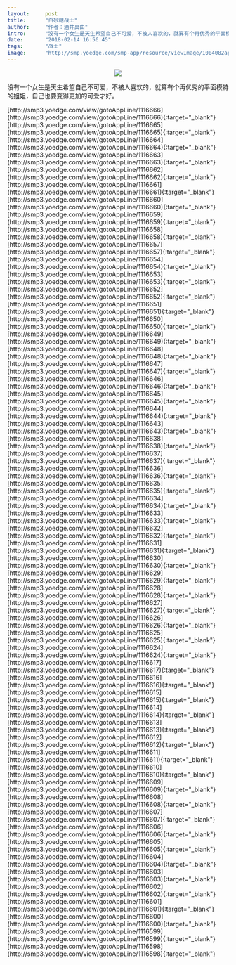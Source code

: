 ```yaml
---
layout:     post
title:      "白砂糖战士"
author:     "作者：酒井真由"
intro:      "没有一个女生是天生希望自己不可爱，不被人喜欢的，就算有个再优秀的平面模特的姐姐，自己也要变得更加的可爱才好。"
date:       "2018-02-14 16:56:45"
tags:       "战士"
image:      "http://smp.yoedge.com/smp-app/resource/viewImage/1004082appline.png"
---
```

<div style="text-align: center">
<p><img src="http://smp.yoedge.com/smp-app/resource/viewImage/1004082appline.png"/></p>
</div>
<p class="post-meta">
<span>没有一个女生是天生希望自己不可爱，不被人喜欢的，就算有个再优秀的平面模特的姐姐，自己也要变得更加的可爱才好。</span>
</p>
[http://smp3.yoedge.com/view/gotoAppLine/1116666](http://smp3.yoedge.com/view/gotoAppLine/1116666){:target="_blank"}
[http://smp3.yoedge.com/view/gotoAppLine/1116665](http://smp3.yoedge.com/view/gotoAppLine/1116665){:target="_blank"}
[http://smp3.yoedge.com/view/gotoAppLine/1116664](http://smp3.yoedge.com/view/gotoAppLine/1116664){:target="_blank"}
[http://smp3.yoedge.com/view/gotoAppLine/1116663](http://smp3.yoedge.com/view/gotoAppLine/1116663){:target="_blank"}
[http://smp3.yoedge.com/view/gotoAppLine/1116662](http://smp3.yoedge.com/view/gotoAppLine/1116662){:target="_blank"}
[http://smp3.yoedge.com/view/gotoAppLine/1116661](http://smp3.yoedge.com/view/gotoAppLine/1116661){:target="_blank"}
[http://smp3.yoedge.com/view/gotoAppLine/1116660](http://smp3.yoedge.com/view/gotoAppLine/1116660){:target="_blank"}
[http://smp3.yoedge.com/view/gotoAppLine/1116659](http://smp3.yoedge.com/view/gotoAppLine/1116659){:target="_blank"}
[http://smp3.yoedge.com/view/gotoAppLine/1116658](http://smp3.yoedge.com/view/gotoAppLine/1116658){:target="_blank"}
[http://smp3.yoedge.com/view/gotoAppLine/1116657](http://smp3.yoedge.com/view/gotoAppLine/1116657){:target="_blank"}
[http://smp3.yoedge.com/view/gotoAppLine/1116654](http://smp3.yoedge.com/view/gotoAppLine/1116654){:target="_blank"}
[http://smp3.yoedge.com/view/gotoAppLine/1116653](http://smp3.yoedge.com/view/gotoAppLine/1116653){:target="_blank"}
[http://smp3.yoedge.com/view/gotoAppLine/1116652](http://smp3.yoedge.com/view/gotoAppLine/1116652){:target="_blank"}
[http://smp3.yoedge.com/view/gotoAppLine/1116651](http://smp3.yoedge.com/view/gotoAppLine/1116651){:target="_blank"}
[http://smp3.yoedge.com/view/gotoAppLine/1116650](http://smp3.yoedge.com/view/gotoAppLine/1116650){:target="_blank"}
[http://smp3.yoedge.com/view/gotoAppLine/1116649](http://smp3.yoedge.com/view/gotoAppLine/1116649){:target="_blank"}
[http://smp3.yoedge.com/view/gotoAppLine/1116648](http://smp3.yoedge.com/view/gotoAppLine/1116648){:target="_blank"}
[http://smp3.yoedge.com/view/gotoAppLine/1116647](http://smp3.yoedge.com/view/gotoAppLine/1116647){:target="_blank"}
[http://smp3.yoedge.com/view/gotoAppLine/1116646](http://smp3.yoedge.com/view/gotoAppLine/1116646){:target="_blank"}
[http://smp3.yoedge.com/view/gotoAppLine/1116645](http://smp3.yoedge.com/view/gotoAppLine/1116645){:target="_blank"}
[http://smp3.yoedge.com/view/gotoAppLine/1116644](http://smp3.yoedge.com/view/gotoAppLine/1116644){:target="_blank"}
[http://smp3.yoedge.com/view/gotoAppLine/1116643](http://smp3.yoedge.com/view/gotoAppLine/1116643){:target="_blank"}
[http://smp3.yoedge.com/view/gotoAppLine/1116638](http://smp3.yoedge.com/view/gotoAppLine/1116638){:target="_blank"}
[http://smp3.yoedge.com/view/gotoAppLine/1116637](http://smp3.yoedge.com/view/gotoAppLine/1116637){:target="_blank"}
[http://smp3.yoedge.com/view/gotoAppLine/1116636](http://smp3.yoedge.com/view/gotoAppLine/1116636){:target="_blank"}
[http://smp3.yoedge.com/view/gotoAppLine/1116635](http://smp3.yoedge.com/view/gotoAppLine/1116635){:target="_blank"}
[http://smp3.yoedge.com/view/gotoAppLine/1116634](http://smp3.yoedge.com/view/gotoAppLine/1116634){:target="_blank"}
[http://smp3.yoedge.com/view/gotoAppLine/1116633](http://smp3.yoedge.com/view/gotoAppLine/1116633){:target="_blank"}
[http://smp3.yoedge.com/view/gotoAppLine/1116632](http://smp3.yoedge.com/view/gotoAppLine/1116632){:target="_blank"}
[http://smp3.yoedge.com/view/gotoAppLine/1116631](http://smp3.yoedge.com/view/gotoAppLine/1116631){:target="_blank"}
[http://smp3.yoedge.com/view/gotoAppLine/1116630](http://smp3.yoedge.com/view/gotoAppLine/1116630){:target="_blank"}
[http://smp3.yoedge.com/view/gotoAppLine/1116629](http://smp3.yoedge.com/view/gotoAppLine/1116629){:target="_blank"}
[http://smp3.yoedge.com/view/gotoAppLine/1116628](http://smp3.yoedge.com/view/gotoAppLine/1116628){:target="_blank"}
[http://smp3.yoedge.com/view/gotoAppLine/1116627](http://smp3.yoedge.com/view/gotoAppLine/1116627){:target="_blank"}
[http://smp3.yoedge.com/view/gotoAppLine/1116626](http://smp3.yoedge.com/view/gotoAppLine/1116626){:target="_blank"}
[http://smp3.yoedge.com/view/gotoAppLine/1116625](http://smp3.yoedge.com/view/gotoAppLine/1116625){:target="_blank"}
[http://smp3.yoedge.com/view/gotoAppLine/1116624](http://smp3.yoedge.com/view/gotoAppLine/1116624){:target="_blank"}
[http://smp3.yoedge.com/view/gotoAppLine/1116617](http://smp3.yoedge.com/view/gotoAppLine/1116617){:target="_blank"}
[http://smp3.yoedge.com/view/gotoAppLine/1116616](http://smp3.yoedge.com/view/gotoAppLine/1116616){:target="_blank"}
[http://smp3.yoedge.com/view/gotoAppLine/1116615](http://smp3.yoedge.com/view/gotoAppLine/1116615){:target="_blank"}
[http://smp3.yoedge.com/view/gotoAppLine/1116614](http://smp3.yoedge.com/view/gotoAppLine/1116614){:target="_blank"}
[http://smp3.yoedge.com/view/gotoAppLine/1116613](http://smp3.yoedge.com/view/gotoAppLine/1116613){:target="_blank"}
[http://smp3.yoedge.com/view/gotoAppLine/1116612](http://smp3.yoedge.com/view/gotoAppLine/1116612){:target="_blank"}
[http://smp3.yoedge.com/view/gotoAppLine/1116611](http://smp3.yoedge.com/view/gotoAppLine/1116611){:target="_blank"}
[http://smp3.yoedge.com/view/gotoAppLine/1116610](http://smp3.yoedge.com/view/gotoAppLine/1116610){:target="_blank"}
[http://smp3.yoedge.com/view/gotoAppLine/1116609](http://smp3.yoedge.com/view/gotoAppLine/1116609){:target="_blank"}
[http://smp3.yoedge.com/view/gotoAppLine/1116608](http://smp3.yoedge.com/view/gotoAppLine/1116608){:target="_blank"}
[http://smp3.yoedge.com/view/gotoAppLine/1116607](http://smp3.yoedge.com/view/gotoAppLine/1116607){:target="_blank"}
[http://smp3.yoedge.com/view/gotoAppLine/1116606](http://smp3.yoedge.com/view/gotoAppLine/1116606){:target="_blank"}
[http://smp3.yoedge.com/view/gotoAppLine/1116605](http://smp3.yoedge.com/view/gotoAppLine/1116605){:target="_blank"}
[http://smp3.yoedge.com/view/gotoAppLine/1116604](http://smp3.yoedge.com/view/gotoAppLine/1116604){:target="_blank"}
[http://smp3.yoedge.com/view/gotoAppLine/1116603](http://smp3.yoedge.com/view/gotoAppLine/1116603){:target="_blank"}
[http://smp3.yoedge.com/view/gotoAppLine/1116602](http://smp3.yoedge.com/view/gotoAppLine/1116602){:target="_blank"}
[http://smp3.yoedge.com/view/gotoAppLine/1116601](http://smp3.yoedge.com/view/gotoAppLine/1116601){:target="_blank"}
[http://smp3.yoedge.com/view/gotoAppLine/1116600](http://smp3.yoedge.com/view/gotoAppLine/1116600){:target="_blank"}
[http://smp3.yoedge.com/view/gotoAppLine/1116599](http://smp3.yoedge.com/view/gotoAppLine/1116599){:target="_blank"}
[http://smp3.yoedge.com/view/gotoAppLine/1116598](http://smp3.yoedge.com/view/gotoAppLine/1116598){:target="_blank"}


